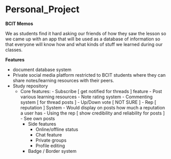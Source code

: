 # Personal_Project
<b>BCIT Memos</b>

We as students find it hard asking our friends of how they saw the lesson so we came up with an app that will be used as a database of information so that everyone will know how and what kinds of stuff we learned during our classes.

<b>Features</b>
- document database system
- Private social media platform restricted to BCIT students where they can share notes/learning resources with their peers.
- Study repository
	- Core features:
			- Subscribe [ get notified for threads ] feature
			- Post various learning resources
			- Note rating system
				- Commenting system [ for thread posts ]
				- Up/Down vote [ NOT SURE ]
			- Rep [ reputation ] System
				- Would display on posts how much a reputation a user has
					- Using the rep [ show credibility and reliability for posts ]
			- See own posts
		- Side features
			- Online/offline status
			- Chat feature
			- Private groups
			- Profile editing
      - Badge / Border system

